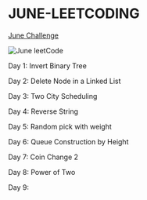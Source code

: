 # JUNE-LEETCODING

[June Challenge](https://leetcode.com/explore/challenge/card/june-leetcoding-challenge/)

![June leetCode](https://miro.medium.com/max/1400/1*hDtgr-huVXLXpx7ocIJMyg.png)


Day 1: Invert Binary Tree

Day 2: Delete Node in a Linked List

Day 3: Two City Scheduling

Day 4: Reverse String

Day 5: Random pick with weight

Day 6: Queue Construction by Height

Day 7: Coin Change 2

Day 8: Power of Two

Day 9:
